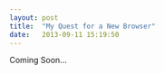 ```yaml
---
layout: post
title:  "My Quest for a New Browser"
date:   2013-09-11 15:19:50
---
```


Coming Soon...

